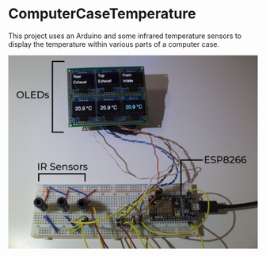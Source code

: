 # ComputerCaseTemperature

This project uses an Arduino and some infrared temperature sensors to display the temperature within various parts of a computer case.

![Prototype Setup](https://github.com/ConanMercer/ComputerCaseTemperature/blob/main/irsensors.png)
